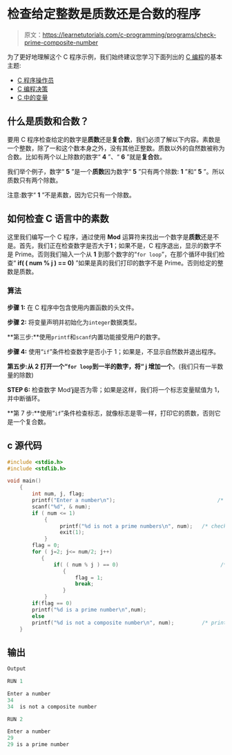 # 检查给定整数是质数还是合数的程序

> 原文：<https://learnetutorials.com/c-programming/programs/check-prime-composite-number>

为了更好地理解这个 C 程序示例，我们始终建议您学习下面列出的 [C 编程](../ "C programming")的基本主题:

*   [C 程序操作员](../../c-programming/operators "C program tokens")
*   [C 编程决策](../../c-programming/decision-making-statements "C programming decision making")
*   [C 中的变量](../../c-programming/variables)

## 什么是质数和合数？

要用 C 程序检查给定的数字是**质数**还是**复合数**，我们必须了解以下内容。素数是一个整数，除了一和这个数本身之外，没有其他正整数。质数以外的自然数被称为合数。比如有两个以上除数的数字“ **4** ”、“ **6** ”就是**复合**数。

我们举个例子，数字“ **5** ”是一个**质数**因为数字“ **5** ”只有两个除数: **1** ”和“ **5** ”。所以质数只有两个除数。

注意:数字“ **1** ”不是素数，因为它只有一个除数。

## 如何检查 C 语言中的素数

这里我们编写一个 C 程序，通过使用 **Mod** 运算符来找出一个数字是**质数**还是不是。首先，我们正在检查数字是否大于**1**；如果不是，C 程序退出，显示的数字不是 Prime。否则我们输入一个从 **1** 到那个数字的“`for loop`”，在那个循环中我们检查“ **if( ( num % j ) == 0)** ”如果是真的我们打印的数字不是 Prime。否则给定的整数是质数。

### 算法

**步骤 1:** 在 C 程序中包含使用内置函数的头文件。

**步骤 2:** 将变量声明并初始化为`integer`数据类型。

**第三步:**使用`printf`和`scanf`内置功能接受用户的数字。

**步骤 4:** 使用“`if`”条件检查数字是否小于 1；如果是，不显示自然数并退出程序。

**第五步:**从 **2** 打开一个“`for loop`到一半的数字，将“ **j** 增加**一个**。(我们只有一半数量的除数)

**STEP 6:** 检查数字 Mod’**j**是否为零；如果是这样，我们将一个标志变量赋值为 1，并中断循环。

**第 7 步:**使用“`if`”条件检查标志，就像标志是零一样，打印它的质数，否则它是一个复合数。

## c 源代码

```c
#include <stdio.h>
#include <stdlib.h>

void main()
    {
        int num, j, flag;
        printf("Enter a number\n");                                 /* take the input number from user */
        scanf("%d", & num);
        if ( num <= 1)
            {
                 printf("%d is not a prime numbers\n", num);   /* check whether number is less than 1 */
                 exit(1);
            }
        flag = 0;
        for ( j=2; j<= num/2; j++)
           {
               if( ( num % j ) == 0)                                 /* do the calculation using mod operator and check the given number is prime or not  */
                  {
                      flag = 1;
                      break;
                  }
            }
        if(flag == 0)
        printf("%d is a prime number\n",num);
        else
        printf("%d is not a composite number\n", num);         /* prints the output of the program */
    }

```

## 输出

```c
Output

RUN 1

Enter a number
34
34  is not a composite number

RUN 2

Enter a number
29
29 is a prime number
```